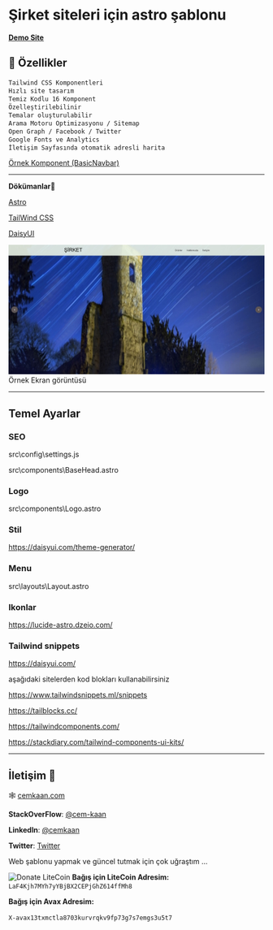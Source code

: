 # Şirket siteleri için astro şablonu

[**Demo Site**](https://is-site-sablonu.netlify.app/)

## 🌼 Özellikler

    Tailwind CSS Komponentleri
    Hızlı site tasarım
    Temiz Kodlu 16 Komponent
    Özelleştirilebilinir
    Temalar oluşturulabilir
    Arama Motoru Optimizasyonu / Sitemap
    Open Graph / Facebook / Twitter
    Google Fonts ve Analytics
    İletişim Sayfasında otomatik adresli harita

[Örnek Komponent (BasicNavbar)](https://github.com/netlesh/astro-business-template/blob/main/src/components/navbars/BasicNavbar.astro#L1)

---

**Dökümanlar**💭

[Astro](https://docs.astro.build/en/core-concepts/project-structure/)

[TailWind CSS](https://tailwindcss.com/docs/utility-first)

[DaisyUI](https://daisyui.com/docs/use/)

![template](./Screenshot.jpg)
Örnek Ekran görüntüsü

---

## Temel Ayarlar

### SEO

src\config\settings.js

src\components\BaseHead.astro

### Logo

src\components\Logo.astro

### Stil

<https://daisyui.com/theme-generator/>

### Menu

src\layouts\Layout.astro

### Ikonlar

<https://lucide-astro.dzeio.com/>

### Tailwind snippets

<https://daisyui.com/>

aşağıdaki sitelerden kod blokları kullanabilirsiniz

<https://www.tailwindsnippets.ml/snippets>

<https://tailblocks.cc/>

<https://tailwindcomponents.com/>

<https://stackdiary.com/tailwind-components-ui-kits/>

---

## İletişim 📧

🕸 [cemkaan.com](www.cemkaan.com)

**StackOverFlow**:
[@cem-kaan](https://stackoverflow.com/users/11993949/cem-kaan "Cem Kaan on stackoverflow")

**LinkedIn**:
[@cemkaan](https://www.linkedin.com/in/cemkaan/ "Cem Kaan on LinkedIn")

**Twitter**: [Twitter](https://twitter.com/CemKaanGuru)

Web şablonu yapmak ve güncel tutmak için çok uğraştım ...

![Donate LiteCoin](https://raw.githubusercontent.com/scottycc/coinwidget.com/master/icon_litecoin.png)
**Bağış için LiteCoin Adresim:** `LaF4Kjh7MYh7yYBjBX2CEPjGhZ614ffMh8`

**Bağış için Avax Adresim:**

`X-avax13txmctla8703kurvrqkv9fp73g7s7emgs3u5t7`
